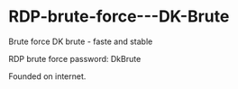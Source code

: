 # RDP-brute-force---DK-Brute
Brute force DK brute - faste and stable


RDP brute force password: DkBrute


Founded on internet.
